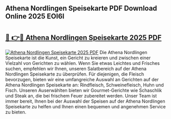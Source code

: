 ## Athena Nordlingen Speisekarte PDF Download Online 2025 EOI6l

# <h2><a href="http://gcasd3i.nevu.top/?p=Athena+Nordlingen+Speisekarte">🔗 👉🔴 Athena Nordlingen Speisekarte 2025 PDF</a></h2>

[![Athena Nordlingen Speisekarte 2025 PDF](https://i.imgur.com/dBaPXMq.png)](http://gcasd3i.nevu.top/?p=Athena+Nordlingen+Speisekarte)
Die Athena Nordlingen Speisekarte ist die Kunst, ein Gericht zu kreieren und zwischen einer Vielzahl von Gerichten zu wählen. Wenn Sie etwas Leichtes und Frisches suchen, empfehlen wir Ihnen, unseren Salatbereich auf der Athena Nordlingen Speisekarte zu überprüfen. Für diejenigen, die Fleisch bevorzugen, bieten wir eine umfangreiche Auswahl an Gerichten auf der Athena Nordlingen Speisekarte an: Rindfleisch, Schweinefleisch, Huhn und Fisch. Unseren Auserwählten bieten wir Gourmet-Gerichte wie Schaschlik und Steak an, die bei frischem Feuer zubereitet werden. Unser Team ist immer bereit, Ihnen bei der Auswahl der Speisen auf der Athena Nordlingen Speisekarte zu helfen und Ihnen einen bequemen und angenehmen Service zu bieten.
